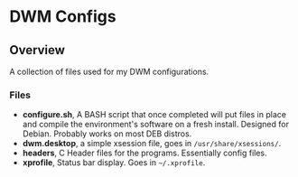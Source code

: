 # DWM Configs

## Overview
A collection of files used for my DWM configurations.

### Files
* **configure.sh**, A BASH script that once completed will put files in place and compile the environment's software on a fresh install. Designed for Debian. Probably works on most DEB distros.
* **dwm.desktop**, a simple xsession file, goes in `/usr/share/xsessions/`.
* **headers**, C Header files for the programs. Essentially config files.
* **xprofile**, Status bar display. Goes in `~/.xprofile`.
